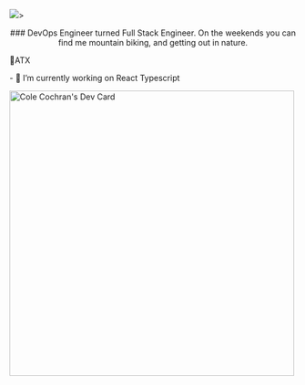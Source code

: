 ![](https://media.giphy.com/media/Nx0rz3jtxtEre/giphy.gif)>


<p align="center">
### DevOps Engineer turned Full Stack Engineer. 
On the weekends you can find me mountain biking, 
and getting out in nature. 

📍ATX
</p>
- 🔭 I’m currently working on React Typescript

<a href="https://app.daily.dev/theradtastic512"><img src="https://api.daily.dev/devcards/7be2b740e85e495ba495bfc1c5298a26.png?r=1dp" width="500" alt="Cole Cochran's Dev Card"/></a>
<!--
**cole-cochran/cole-cochran** is a ✨ _special_ ✨ repository because its `README.md` (this file) appears on your GitHub profile.

Here are some ideas to get you started:

- 🔭 I’m currently working on ...
- 🌱 I’m currently learning ...
- 👯 I’m looking to collaborate on ...
- 🤔 I’m looking for help with ...
- 💬 Ask me about ...
- 📫 How to reach me: ...
- 😄 Pronouns: ...
- ⚡ Fun fact: ...
-->

